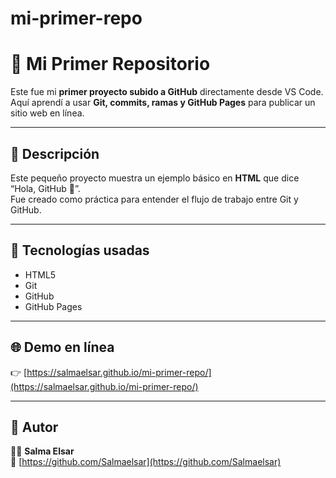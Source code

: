 # mi-primer-repo
# 👋 Mi Primer Repositorio

Este fue mi **primer proyecto subido a GitHub** directamente desde VS Code.  
Aquí aprendí a usar **Git, commits, ramas y GitHub Pages** para publicar un sitio web en línea.

---

## 🚀 Descripción
Este pequeño proyecto muestra un ejemplo básico en **HTML** que dice “Hola, GitHub 👋”.  
Fue creado como práctica para entender el flujo de trabajo entre Git y GitHub.

---

## 🧠 Tecnologías usadas
- HTML5  
- Git  
- GitHub  
- GitHub Pages  

---

## 🌐 Demo en línea
👉 [https://salmaelsar.github.io/mi-primer-repo/](https://salmaelsar.github.io/mi-primer-repo/)

---

## 💬 Autor
👩‍💻 **Salma Elsar**  
🔗 [https://github.com/Salmaelsar](https://github.com/Salmaelsar)
